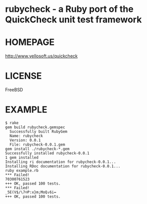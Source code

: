 # rubycheck - a Ruby port of the QuickCheck unit test framework

# HOMEPAGE

http://www.yellosoft.us/quickcheck

# LICENSE

FreeBSD

# EXAMPLE

    $ rake
    gem build rubycheck.gemspec
      Successfully built RubyGem
      Name: rubycheck
      Version: 0.0.1
      File: rubycheck-0.0.1.gem
    gem install ./rubycheck-*.gem
    Successfully installed rubycheck-0.0.1
    1 gem installed
    Installing ri documentation for rubycheck-0.0.1...
    Installing RDoc documentation for rubycheck-0.0.1...
    ruby example.rb
    *** Failed!
    70300761523
    +++ OK, passed 100 tests.
    *** Failed!
    _5E(V$/\7☺P:x}m;MoQ↓6i↔
    +++ OK, passed 100 tests.
